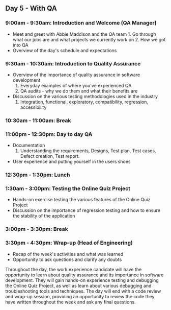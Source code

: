 ## Day 5 - With QA

### 9:00am - 9:30am: Introduction and Welcome (QA Manager)
- Meet and greet with Abbie Maddison and the QA team
       1. Go through what our jobs are and what projects we currently work on
       2. How we got into QA
- Overview of the day's schedule and expectations

### 9:30am - 10:30am: Introduction to Quality Assurance
- Overview of the importance of quality assurance in software development
   1. Everyday examples of where you've experienced QA
   2. QA audits - why we do them and what their benefits are
- Discussion on the various testing methodologies used in the industry
   1. Integration, functional, exploratory, compatibility, regression, accessibility

### 10:30am - 11:00am: Break

### 11:00pm - 12:30pm: Day to day QA
- Documentation
   1. Understanding the requirements, Designs, Test plan, Test cases, Defect creation, Test report.
- User experience and putting yourself in the users shoes

### 12:30pm - 1:30pm: Lunch

### 1:30am - 3:00pm: Testing the Online Quiz Project
- Hands-on exercise testing the various features of the Online Quiz Project
- Discussion on the importance of regression testing and how to ensure the stability of the application

### 3:00pm - 3:30pm: Break

### 3:30pm - 4:30pm: Wrap-up (Head of Engineering) 
- Recap of the week's activities and what was learned
- Opportunity to ask questions and clarify any doubts

Throughout the day, the work experience candidate will have the opportunity to learn about quality assurance and its importance in software development. They will gain hands-on experience testing and debugging the Online Quiz Project, as well as learn about various debugging and troubleshooting tools and techniques. The day will end with a code review and wrap-up session, providing an opportunity to review the code they have written throughout the week and ask any final questions.

